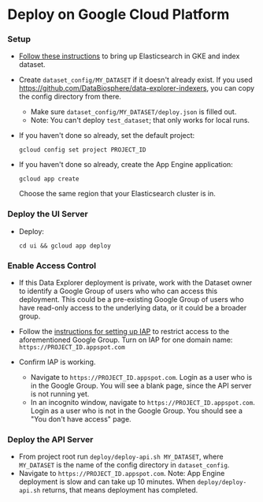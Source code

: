 # Deploy on Google Cloud Platform

### Setup

* [Follow these instructions](https://github.com/DataBiosphere/data-explorer-indexers/tree/master/bigquery/deploy)
  to bring up Elasticsearch in GKE and index dataset.

* Create `dataset_config/MY_DATASET` if it doesn't already exist. If you used
  https://github.com/DataBiosphere/data-explorer-indexers, you can copy the
  config directory from there.

  * Make sure `dataset_config/MY_DATASET/deploy.json` is filled out.
  * Note: You can't deploy `test_dataset`; that only works for local runs.

* If you haven't done so already, set the default project:

  `gcloud config set project PROJECT_ID`

* If you haven't done so already, create the App Engine application:

  `gcloud app create`

  Choose the same region that your Elasticsearch cluster is in.

### Deploy the UI Server

* Deploy:

  `cd ui && gcloud app deploy`

### Enable Access Control

* If this Data Explorer deployment is private, work with the Dataset owner to
  identify a Google Group of users who who can access this deployment. This could
  be a pre-existing Google Group of users who have read-only access to the
  underlying data, or it could be a broader group.

* Follow the [instructions for setting up IAP](https://cloud.google.com/iap/docs/app-engine-quickstart#enabling_iap)
  to restrict access to the aforementioned Google Group. Turn on IAP for one
  domain name: `https://PROJECT_ID.appspot.com`

* Confirm IAP is working.
  * Navigate to `https://PROJECT_ID.appspot.com`. Login as a user who is in the
    Google Group. You will see a blank page, since the API server is not running
    yet.
  * In an incognito window, navigate to `https://PROJECT_ID.appspot.com`. Login
    as a user who is not in the Google Group. You should see a "You don't have
    access" page.

### Deploy the API Server

* From project root run `deploy/deploy-api.sh MY_DATASET`, where `MY_DATASET` is
  the name of the config directory in `dataset_config`.
* Navigate to `https://PROJECT_ID.appspot.com`. Note: App Engine deployment is
  slow and can take up 10 minutes. When `deploy/deploy-api.sh` returns, that means
  deployment has completed.
